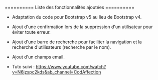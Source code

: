 ========== Liste des fonctionnalités ajoutées ==========

- Adaptation du code pour Bootstrap v5 au lieu de Bootstrap v4.

- Ajout d'une confirmation lors de la suppression d'un utilisateur pour éviter toute erreur.

- Ajout d'une barre de recherche pour faciliter la navigation et la recherche d'utilisateurs (recherche par le nom).

- Ajout d'un champs email.

- Tuto suivi : https://www.youtube.com/watch?v=N6jzspc2kds&ab_channel=CodAffection